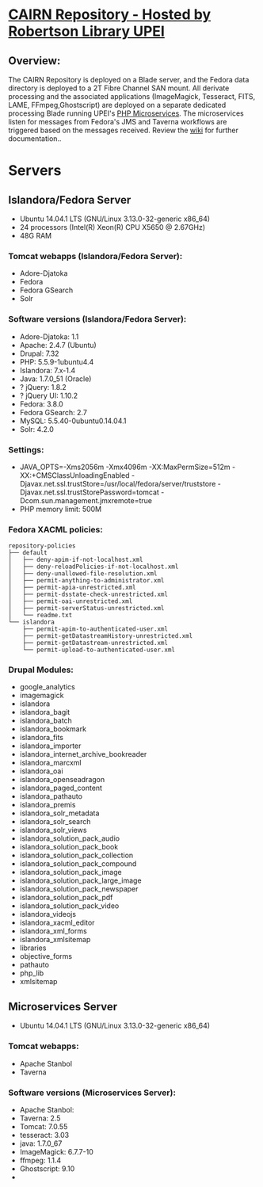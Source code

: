 # [CAIRN Repository - Hosted by Robertson Library UPEI](https://cairnrepo.org)

## Overview:

The CAIRN Repository is deployed on a Blade server, and the Fedora data directory is deployed to a 2T Fibre Channel SAN mount.  All derivate processing and the associated applications (ImageMagick, Tesseract, FITS, LAME, FFmpeg,Ghostscript) are deployed on a separate dedicated processing Blade running UPEI's [PHP Microservices](https://github.com/roblib/php_listeners). The microservices listen for messages from Fedora's JMS and Taverna workflows are triggered based on the messages received. Review the [wiki](https://github.com/roblib/php_listeners/wiki) for further documentation..

# Servers

## Islandora/Fedora Server

* Ubuntu 14.04.1 LTS (GNU/Linux 3.13.0-32-generic x86_64)
* 24 processors (Intel(R) Xeon(R) CPU X5650  @ 2.67GHz)
* 48G RAM

### Tomcat webapps (Islandora/Fedora Server):

* Adore-Djatoka
* Fedora
* Fedora GSearch
* Solr

### Software versions (Islandora/Fedora Server):

* Adore-Djatoka: 1.1
* Apache: 2.4.7 (Ubuntu)
* Drupal: 7.32
* PHP: 5.5.9-1ubuntu4.4
* Islandora: 7.x-1.4
* Java: 1.7.0_51 (Oracle)
* ? jQuery: 1.8.2
* ? jQuery UI: 1.10.2
* Fedora: 3.8.0
* Fedora GSearch: 2.7
* MySQL: 5.5.40-0ubuntu0.14.04.1
* Solr: 4.2.0 

### Settings:

* JAVA_OPTS=-Xms2056m -Xmx4096m -XX:MaxPermSize=512m -XX:+CMSClassUnloadingEnabled -Djavax.net.ssl.trustStore=/usr/local/fedora/server/truststore -Djavax.net.ssl.trustStorePassword=tomcat -Dcom.sun.management.jmxremote=true
* PHP memory limit: 500M

### Fedora XACML policies:

```
repository-policies
├── default
│   ├── deny-apim-if-not-localhost.xml
│   ├── deny-reloadPolicies-if-not-localhost.xml
│   ├── deny-unallowed-file-resolution.xml
│   ├── permit-anything-to-administrator.xml
│   ├── permit-apia-unrestricted.xml
│   ├── permit-dsstate-check-unrestricted.xml
│   ├── permit-oai-unrestricted.xml
│   ├── permit-serverStatus-unrestricted.xml
│   └── readme.txt
└── islandora
    ├── permit-apim-to-authenticated-user.xml
    ├── permit-getDatastreamHistory-unrestricted.xml
    ├── permit-getDatastream-unrestricted.xml
    └── permit-upload-to-authenticated-user.xml
```

### Drupal Modules:

* google_analytics
* imagemagick
* islandora
* islandora_bagit
* islandora_batch
* islandora_bookmark
* islandora_fits
* islandora_importer
* islandora_internet_archive_bookreader
* islandora_marcxml
* islandora_oai
* islandora_openseadragon
* islandora_paged_content
* islandora_pathauto
* islandora_premis
* islandora_solr_metadata
* islandora_solr_search
* islandora_solr_views
* islandora_solution_pack_audio
* islandora_solution_pack_book
* islandora_solution_pack_collection
* islandora_solution_pack_compound
* islandora_solution_pack_image
* islandora_solution_pack_large_image
* islandora_solution_pack_newspaper
* islandora_solution_pack_pdf
* islandora_solution_pack_video
* islandora_videojs
* islandora_xacml_editor
* islandora_xml_forms
* islandora_xmlsitemap
* libraries
* objective_forms
* pathauto
* php_lib
* xmlsitemap

## Microservices Server

* Ubuntu 14.04.1 LTS (GNU/Linux 3.13.0-32-generic x86_64)

### Tomcat webapps:

* Apache Stanbol
* Taverna

### Software versions (Microservices Server):

* Apache Stanbol: 
* Taverna: 2.5
* Tomcat: 7.0.55
* tesseract: 3.03
* java: 1.7.0_67
* ImageMagick: 6.7.7-10
* ffmpeg: 1.1.4
* Ghostscript: 9.10
* 
